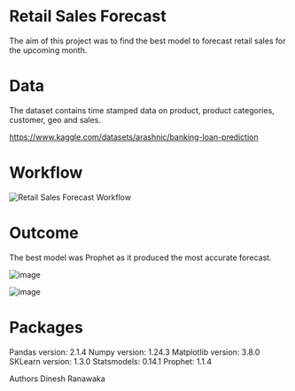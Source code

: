 # Retail Sales Forecast
The aim of this project was to find the best model to forecast retail sales for the upcoming month. 

# Data
The dataset contains time stamped data on product, product categories, customer, geo and sales. 

https://www.kaggle.com/datasets/arashnic/banking-loan-prediction

# Workflow
![Retail Sales Forecast Workflow](https://github.com/zivenine/Retail_Sales_Forecast/assets/138107601/51c268bf-6dab-406a-a9b6-78b26800afe2)


# Outcome
The best model was Prophet as it produced the most accurate forecast. 

![image](https://github.com/zivenine/Retail_Sales_Forecast/assets/138107601/d4896f61-9809-401d-a839-c7b048e850a1)

![image](https://github.com/zivenine/Retail_Sales_Forecast/assets/138107601/6e3c2b32-4c4c-4e4a-93a8-32fa5ea91e9a)


# Packages
Pandas version: 2.1.4 
Numpy version: 1.24.3 
Matplotlib version: 3.8.0 
SKLearn version: 1.3.0 
Statsmodels:  0.14.1
Prophet:  1.1.4

Authors
Dinesh Ranawaka
